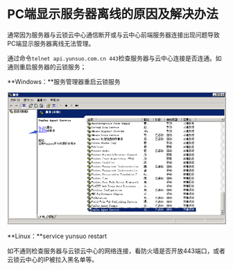 # PC端显示服务器离线的原因及解决办法

通常因为服务器与云锁云中心通信断开或与云中心前端服务器连接出现问题导致PC端显示服务器离线无法管理。

通过命令`telnet api.yunsuo.com.cn 443`检查服务器与云中心连接是否连通。如通则重启服务器的云锁服务；

**Windows：**服务管理器重启云锁服务

![](/assets/q2701.png)

**Linux：**service yunsuo restart

如不通则检查服务器与云锁云中心的网络连接，看防火墙是否开放443端口，或者云锁云中心的IP被拉入黑名单等。
   
